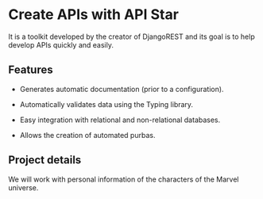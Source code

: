# Create APIs with API Star

It is a toolkit developed by the creator of DjangoREST and its goal is to help 
develop APIs quickly and easily.

## Features

- Generates automatic documentation (prior to a configuration).

- Automatically validates data using the Typing library.

- Easy integration with relational and non-relational databases.

- Allows the creation of automated purbas.

## Project details

We will work with personal information of the characters of the Marvel universe.